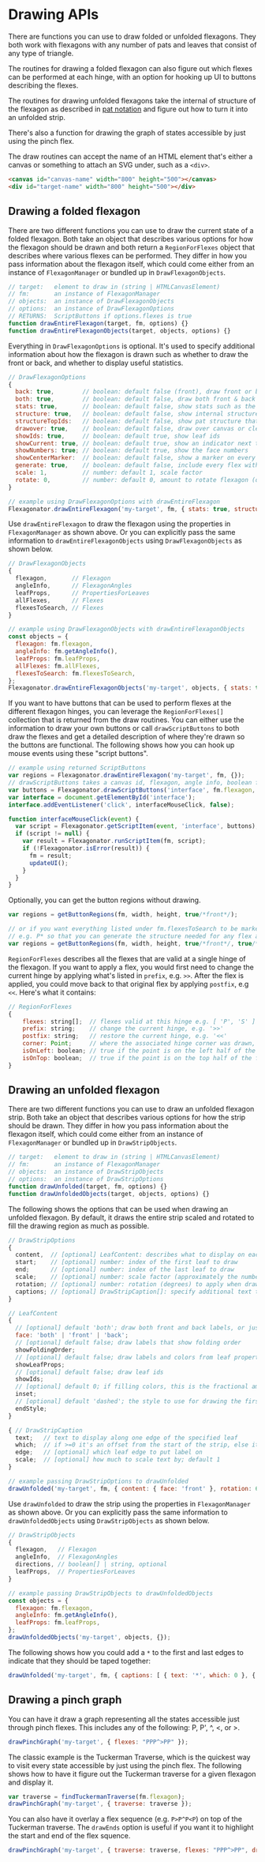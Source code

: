 # Drawing APIs

There are functions you can use to draw folded or unfolded flexagons.
They both work with flexagons with any number of pats and leaves that consist of any type of triangle.

The routines for drawing a folded flexagon can also figure out which flexes can
be performed at each hinge, with an option for hooking up UI to buttons describing the flexes.

The routines for drawing unfolded flexagons take the internal of structure of
the flexagon as described in [pat notation](pat-notation.md) and figure out how to turn it into an unfolded strip.

There's also a function for drawing the graph of states accessible by just using the pinch flex.

The draw routines can accept the name of an HTML element that's either a canvas
or something to attach an SVG under, such as a `<div>`.

```html
<canvas id="canvas-name" width="800" height="500"></canvas>
<div id="target-name" width="800" height="500"></div>
```


## Drawing a folded flexagon

There are two different functions you can use to draw the current state of a folded flexagon.
Both take an object that describes various options for how the flexagon should be drawn
and both return a `RegionForFlexes` object that describes where various flexes can be performed.
They differ in how you pass information about the flexagon itself,
which could come either from an instance of `FlexagonManager` or bundled up in `DrawFlexagonObjects`.

```javascript
// target:   element to draw in (string | HTMLCanvasElement)
// fm:       an instance of FlexagonManager
// objects:  an instance of DrawFlexagonObjects
// options:  an instance of DrawFlexagonOptions
// RETURNS:  ScriptButtons if options.flexes is true
function drawEntireFlexagon(target, fm, options) {}
function drawEntireFlexagonObjects(target, objects, options) {}
```

Everything in `DrawFlexagonOptions` is optional.
It's used to specify additional information about how the flexagon is drawn
such as whether to draw the front or back, and whether to display useful statistics.

```javascript
// DrawFlexagonOptions
{
  back: true,        // boolean: default false (front), draw front or back
  both: true,        // boolean: default false, draw both front & back
  stats: true,       // boolean: default false, show stats such as the number of leaves
  structure: true,   // boolean: default false, show internal structure of each pat
  structureTopIds:   // boolean: default false, show pat structure that includes ids <= numpats
  drawover: true,    // boolean: default false, draw over canvas or clear first
  showIds: true,     // boolean: default true, show leaf ids
  showCurrent: true, // boolean: default true, show an indicator next to the current hinge
  showNumbers: true; // boolean: default true, show the face numbers
  showCenterMarker:  // boolean: default false, show a marker on every leaf for where original center corner now is
  generate: true,    // boolean: default false, include every flex with * added, e.g. P*
  scale: 1,          // number: default 1, scale factor
  rotate: 0,         // number: default 0, amount to rotate flexagon (degrees)
}

// example using DrawFlexagonOptions with drawEntireFlexagon
Flexagonator.drawEntireFlexagon('my-target', fm, { stats: true, structure: true });
```

Use `drawEntireFlexagon` to draw the flexagon using the properties in `FlexagonManager` as shown above.
Or you can explicitly pass the same information to `drawEntireFlexagonObjects` using `DrawFlexagonObjects`
as shown below.

```javascript
// DrawFlexagonObjects
{
  flexagon,       // Flexagon
  angleInfo,      // FlexagonAngles
  leafProps,      // PropertiesForLeaves
  allFlexes,      // Flexes
  flexesToSearch, // Flexes
}

// example using DrawFlexagonObjects with drawEntireFlexagonObjects
const objects = {
  flexagon: fm.flexagon,
  angleInfo: fm.getAngleInfo(),
  leafProps: fm.leafProps,
  allFlexes: fm.allFlexes,
  flexesToSearch: fm.flexesToSearch,
};
Flexagonator.drawEntireFlexagonObjects('my-target', objects, { stats: true, flexes: true, structure: true });
```

If you want to have buttons that can be used to perform flexes at the different flexagon hinges,
you can leverage the `RegionForFlexes[]` collection that is returned from the draw routines.
You can either use the information to draw your own buttons or call `drawScriptButtons` to both
draw the flexes and get a detailed description of where they're drawn so the buttons are functional.
The following shows how you can hook up mouse events using these "script buttons".

```javascript
// example using returned ScriptButtons
var regions = Flexagonator.drawEntireFlexagon('my-target', fm, {});
// drawScriptButtons takes a canvas id, flexagon, angle info, boolean for front/back, and RegionForFlexes[]
var buttons = Flexagonator.drawScriptButtons('interface', fm.flexagon, fm.getAngleInfo(), true, regions);
var interface = document.getElementById('interface');
interface.addEventListener('click', interfaceMouseClick, false);

function interfaceMouseClick(event) {
  var script = Flexagonator.getScriptItem(event, 'interface', buttons);
  if (script != null) {
    var result = Flexagonator.runScriptItem(fm, script);
    if (!Flexagonator.isError(result)) {
      fm = result;
      updateUI();
    }
  }
}

```

Optionally, you can get the button regions without drawing.

```javascript
var regions = getButtonRegions(fm, width, height, true/*front*/);

// or if you want everything listed under fm.flexesToSearch to be marked with a *,
// e.g. P* so that you can generate the structure needed for any flex at any hinge
var regions = getButtonRegions(fm, width, height, true/*front*/, true/*generate*/);
```

`RegionForFlexes` describes all the flexes that are valid at a single hinge of the flexagon.
If you want to apply a flex, you would first need to change the current hinge by applying
what's listed in `prefix`, e.g. `>>`.
After the flex is applied, you could move back to that original flex by applying `postfix`, e.g `<<`.
Here's what it contains:

```javascript
// RegionForFlexes
{
    flexes: string[];  // flexes valid at this hinge e.g. [ 'P', 'S' ]
    prefix: string;    // change the current hinge, e.g. '>>'
    postfix: string;   // restore the current hinge, e.g. '<<'
    corner: Point;     // where the associated hinge corner was drawn, e.g. { x: 10, y: 50 }
    isOnLeft: boolean; // true if the point is on the left half of the flexagon
    isOnTop: boolean;  // true if the point is on the top half of the flexagon
}
```


## Drawing an unfolded flexagon

There are two different functions you can use to draw an unfolded flexagon strip.
Both take an object that describes various options for how the strip should be drawn.
They differ in how you pass information about the flexagon itself,
which could come either from an instance of `FlexagonManager` or bundled up in `DrawStripObjects`.

```javascript
// target:   element to draw in (string | HTMLCanvasElement)
// fm:       an instance of FlexagonManager
// objects:  an instance of DrawStripObjects
// options:  an instance of DrawStripOptions
function drawUnfolded(target, fm, options) {}
function drawUnfoldedObjects(target, objects, options) {}
```

The following shows the options that can be used when drawing an unfolded flexagon.
By default, it draws the entire strip scaled and rotated to fill the drawing region as much as possible.

```javascript
// DrawStripOptions
{
  content,  // [optional] LeafContent: describes what to display on each leaf, defaults to showFoldingOrder
  start;    // [optional] number: index of the first leaf to draw
  end;      // [optional] number: index of the last leaf to draw
  scale;    // [optional] number: scale factor (approximately the number of pixels on a leaf edge)
  rotation; // [optional] number: rotation (degrees) to apply when drawing
  captions; // [optional] DrawStripCaption[]: specify additional text to display on a given leaf
}

// LeafContent
{
  // [optional] default 'both'; draw both front and back labels, or just front, or just back
  face: 'both' | 'front' | 'back';
  // [optional] default false; draw labels that show folding order
  showFoldingOrder;
  // [optional] default false; draw labels and colors from leaf properties
  showLeafProps;
  // [optional] default false; draw leaf ids
  showIds;
  // [optional] default 0; if filling colors, this is the fractional amount to inset the fill, from 0 to 1
  inset;
  // [optional] default 'dashed'; the style to use for drawing the first and last edges
  endStyle;
}

{ // DrawStripCaption
  text;   // text to display along one edge of the specified leaf
  which;  // if >=0 it's an offset from the start of the strip, else it's an offset from the end
  edge;   // [optional] which leaf edge to put label on
  scale;  // [optional] how much to scale text by; default 1
}

// example passing DrawStripOptions to drawUnfolded
drawUnfolded('my-target', fm, { content: { face: 'front' }, rotation: 60 });
```

Use `drawUnfolded` to draw the strip using the properties in `FlexagonManager` as shown above.
Or you can explicitly pass the same information to `drawUnfoldedObjects` using `DrawStripObjects`
as shown below.

```javascript
// DrawStripObjects
{
  flexagon,   // Flexagon
  angleInfo,  // FlexagonAngles
  directions, // boolean[] | string, optional
  leafProps,  // PropertiesForLeaves
}

// example passing DrawStripObjects to drawUnfoldedObjects
const objects = {
  flexagon: fm.flexagon,
  angleInfo: fm.getAngleInfo(),
  leafProps: fm.leafProps,
};
drawUnfoldedObjects('my-target', objects, {});
```

The following shows how you could add a `*` to the first and last edges to indicate that they should be taped together:

```javascript
drawUnfolded('my-target', fm, { captions: [ { text: '*', which: 0 }, { text: '*', which: -1 } ] });
```


## Drawing a pinch graph

You can have it draw a graph representing all the states accessible just through pinch flexes.
This includes any of the following: P, P', ^, <, or >.

```javascript
drawPinchGraph('my-target', { flexes: "PPP^>PP" });
```

The classic example is the Tuckerman Traverse, which is the quickest way to visit every state accessible by just using the pinch flex.
The following shows how to have it figure out the Tuckerman traverse for a given flexagon and display it.

```javascript
var traverse = findTuckermanTraverse(fm.flexagon);
drawPinchGraph('my-target', { traverse: traverse });
```

You can also have it overlay a flex sequence (e.g. `P>P^P<P`) on top of the Tuckerman traverse.
The `drawEnds` option is useful if you want it to highlight the start and end of the flex squence.

```javascript
drawPinchGraph('my-target', { traverse: traverse, flexes: "PPP^>PP", drawEnds: true });
```

